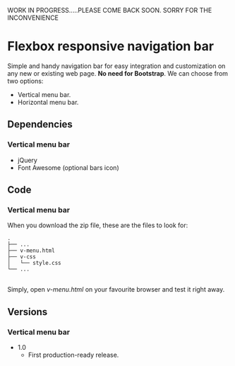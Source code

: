 WORK IN PROGRESS.....PLEASE COME BACK SOON.
SORRY FOR THE INCONVENIENCE

# Flexbox responsive navigation bar

Simple and handy navigation bar for easy integration and customization on any new or existing web page. **No need for Bootstrap**. We can choose from two options:

- Vertical menu bar.
- Horizontal menu bar.

## Dependencies

### Vertical menu bar

- jQuery
- Font Awesome (optional bars icon)

## Code

### Vertical menu bar

When you download the zip file, these are the files to look for:
<pre>
<code>.
├── ...
├── v-menu.html             
├── v-css                    
│   └── style.css          
└── ...
</code>
</pre>
Simply, open *v-menu.html* on your favourite browser and test it right away.

## Versions

### Vertical menu bar

+ 1.0
  - First production-ready release.
  
